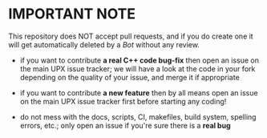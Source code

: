 IMPORTANT NOTE
==============

This repository does NOT accept pull requests, and if you do create one
it will get automatically deleted by a *Bot* without any review.

- if you want to contribute **a real C++ code bug-fix** then open an issue
on the main UPX issue tracker; we will have a look at the code in your
fork depending on the quality of your issue, and merge it if appropriate

- if you want to contribute **a new feature** then by all means open an issue
on the main UPX issue tracker first before starting any coding!

- do not mess with the docs, scripts, CI, makefiles, build system, spelling
errors, etc.; only open an issue if you're sure there is a **real bug**
